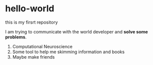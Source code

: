# hello-world
this is my firsrt repository

I am trying to communicate with the world developer and **solve some problems**.
1. Computational Neuroscience
2. Some tool to help me skimming information and books
3. Maybe make friends
